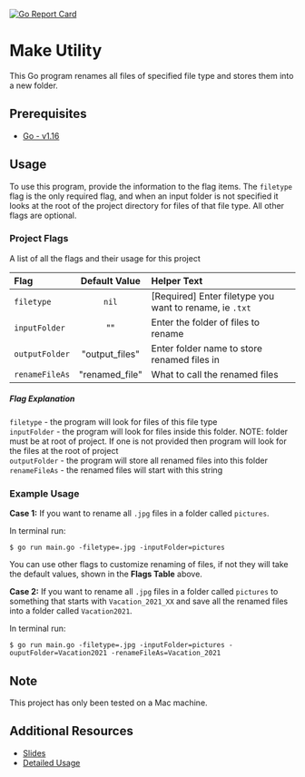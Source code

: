 [![Go Report Card](https://goreportcard.com/badge/github.com/caocmai/Make-Utility)](https://goreportcard.com/report/github.com/caocmai/Make-Utility)

# Make Utility
This Go program renames all files of specified file type and stores them into a new folder.

## Prerequisites
* [Go - v1.16](https://golang.org/doc/install)

## Usage 
To use this program, provide the information to the flag items. The `filetype` flag is the only required flag, and when an input folder is not specified it looks at the root of the project directory for files of that file type. All other flags are optional. 

### Project Flags
A list of all the flags and their usage for this project

| Flag | Default Value | Helper Text |
| :--- | :---: | :--- |
| `filetype` | `nil` | [Required] Enter filetype you want to rename, ie `.txt` |
| `inputFolder` | ""  | Enter the folder of files to rename |
| `outputFolder` | "output_files" | Enter folder name to store renamed files in |
| `renameFileAs` | "renamed_file" | What to call the renamed files |

##### Flag Explanation
`filetype` - the program will look for files of this file type <br/>
`inputFolder` - the program will look for files inside this folder. NOTE: folder must be at root of project. If one is not provided then program will look for the files at the root of project <br/>
`outputFolder` - the program will store all renamed files into this folder <br/>
`renameFileAs` - the renamed files will start with this string


### Example Usage
**Case 1:** If you want to rename all `.jpg` files in a folder called `pictures`.

In terminal run:

`$ go run main.go -filetype=.jpg -inputFolder=pictures`

You can use other flags to customize renaming of files, if not they will take the default values, shown in the **Flags Table** above.

**Case 2:** If you want to rename all `.jpg` files in a folder called `pictures` to something that starts with `Vacation_2021_XX` and save all the renamed files into a folder called `Vacation2021`.

In terminal run:

`$ go run main.go -filetype=.jpg -inputFolder=pictures -ouputFolder=Vacation2021 -renameFileAs=Vacation_2021`


## Note
This project has only been tested on a Mac machine.


## Additional Resources
* [Slides](https://docs.google.com/presentation/d/1sP2tj-79a7mOlrleGvi6uO9PA4OiH0oCYyGa7Zy0t9A/edit?usp=sharing)
* [Detailed Usage](https://cao-mai.medium.com/batch-renaming-files-using-go-d0c44825ba19)